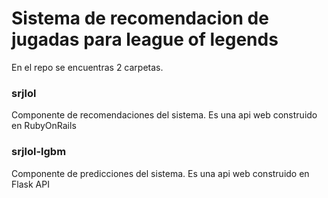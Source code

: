 # Sistema de recomendacion de jugadas para league of legends

En el repo se encuentras 2 carpetas.

### srjlol
Componente de recomendaciones del sistema. Es una api web construido en RubyOnRails

### srjlol-lgbm
Componente de predicciones del sistema. Es una api web construido en Flask API